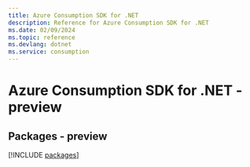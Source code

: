 ```yaml
---
title: Azure Consumption SDK for .NET
description: Reference for Azure Consumption SDK for .NET
ms.date: 02/09/2024
ms.topic: reference
ms.devlang: dotnet
ms.service: consumption
---
```

# Azure Consumption SDK for .NET - preview
## Packages - preview
[!INCLUDE [packages](consumption-index.md)]